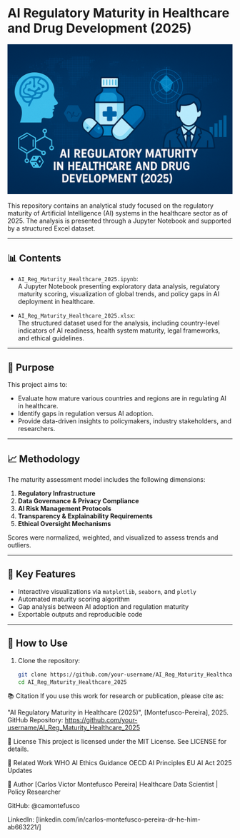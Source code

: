 # AI Regulatory Maturity in Healthcare and Drug Development (2025)
![Banner](banner.png) 

This repository contains an analytical study focused on the regulatory maturity of Artificial Intelligence (AI) systems in the healthcare sector as of 2025. The analysis is presented through a Jupyter Notebook and supported by a structured Excel dataset.

---

## 📊 Contents

- `AI_Reg_Maturity_Healthcare_2025.ipynb`:  
  A Jupyter Notebook presenting exploratory data analysis, regulatory maturity scoring, visualization of global trends, and policy gaps in AI deployment in healthcare.

- `AI_Reg_Maturity_Healthcare_2025.xlsx`:  
  The structured dataset used for the analysis, including country-level indicators of AI readiness, health system maturity, legal frameworks, and ethical guidelines.

---

## 🧠 Purpose

This project aims to:

- Evaluate how mature various countries and regions are in regulating AI in healthcare.
- Identify gaps in regulation versus AI adoption.
- Provide data-driven insights to policymakers, industry stakeholders, and researchers.

---

## 📈 Methodology

The maturity assessment model includes the following dimensions:

1. **Regulatory Infrastructure**  
2. **Data Governance & Privacy Compliance**  
3. **AI Risk Management Protocols**  
4. **Transparency & Explainability Requirements**  
5. **Ethical Oversight Mechanisms**  

Scores were normalized, weighted, and visualized to assess trends and outliers.

---

## 📌 Key Features

- Interactive visualizations via `matplotlib`, `seaborn`, and `plotly`
- Automated maturity scoring algorithm
- Gap analysis between AI adoption and regulation maturity
- Exportable outputs and reproducible code

---

## 🚀 How to Use

1. Clone the repository:
   ```bash
   git clone https://github.com/your-username/AI_Reg_Maturity_Healthcare_2025.git
   cd AI_Reg_Maturity_Healthcare_2025

📚 Citation
If you use this work for research or publication, please cite as:

"AI Regulatory Maturity in Healthcare (2025)", [Montefusco-Pereira], 2025. GitHub Repository: https://github.com/your-username/AI_Reg_Maturity_Healthcare_2025

📄 License
This project is licensed under the MIT License. See LICENSE for details.

🧭 Related Work
WHO AI Ethics Guidance
OECD AI Principles
EU AI Act 2025 Updates

👤 Author
[Carlos Victor Montefusco Pereira]
Healthcare Data Scientist | Policy Researcher

GitHub: @camontefusco

LinkedIn: [linkedin.com/in/carlos-montefusco-pereira-dr-he-him-ab663221/]
